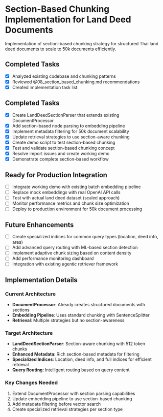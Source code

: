 # Section-Based Chunking Implementation for Land Deed Documents

Implementation of section-based chunking strategy for structured Thai land deed documents to scale to 50k documents efficiently.

## Completed Tasks
- [x] Analyzed existing codebase and chunking patterns
- [x] Reviewed @08_section_based_chunking.md recommendations
- [x] Created implementation task list

## Completed Tasks
- [x] Create LandDeedSectionParser that extends existing DocumentProcessor
- [x] Add section-based node parsing to embedding pipeline  
- [x] Implement metadata filtering for 50k document scalability
- [x] Update retrieval strategies to use section-aware chunking
- [x] Create demo script to test section-based chunking
- [x] Test and validate section-based chunking concept
- [x] Resolve import issues and create working demo
- [x] Demonstrate complete section-based workflow

## Ready for Production Integration
- [ ] Integrate working demo with existing batch embedding pipeline
- [ ] Replace mock embeddings with real OpenAI API calls
- [ ] Test with actual land deed dataset (scaled approach)
- [ ] Monitor performance metrics and chunk size optimization
- [ ] Deploy to production environment for 50k document processing

## Future Enhancements
- [ ] Create specialized indices for common query types (location, deed info, area)
- [ ] Add advanced query routing with ML-based section detection
- [ ] Implement adaptive chunk sizing based on content density
- [ ] Add performance monitoring dashboard
- [ ] Integration with existing agentic retriever framework

## Implementation Details

### Current Architecture
- **DocumentProcessor**: Already creates structured documents with sections
- **Embedding Pipeline**: Uses standard chunking with SentenceSplitter
- **Retrieval**: Multiple strategies but no section-awareness

### Target Architecture
- **LandDeedSectionParser**: Section-aware chunking with 512 token chunks
- **Enhanced Metadata**: Rich section-based metadata for filtering
- **Specialized Indices**: Location, deed info, and full indices for efficient retrieval
- **Query Routing**: Intelligent routing based on query content

### Key Changes Needed
1. Extend DocumentProcessor with section parsing capabilities
2. Update embedding pipeline to use section-based chunking
3. Add metadata filtering before vector search
4. Create specialized retrieval strategies per section type 